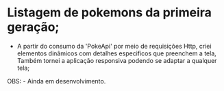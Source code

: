 # Listagem de pokemons da primeira geração;

- A partir do consumo da 'PokeApi' por meio de requisições Http, criei elementos dinâmicos com detalhes especificos que preenchem
a tela, Também tornei a aplicação responsiva podendo se adaptar a qualquer tela;

OBS: - Ainda em desenvolvimento.

